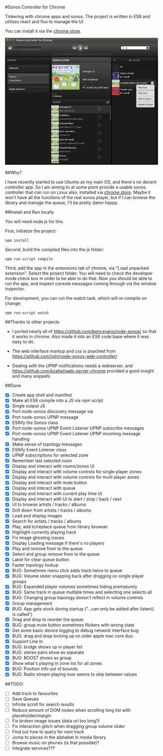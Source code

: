 #Sonos Controller for Chrome

Tinkering with chrome apps and sonos.
The project is written in ES6 and utilizes react and flux to manage the UI

You can install it via the [chrome store](https://chrome.google.com/webstore/detail/sonos-controller-for-chro/cojfokmeikpnickdpoopoockilamcmoc).

![](screenshots/screenshot_1.png?raw=true)

##Why?

I have recently started to use Ubuntu as my main OS, and there's no decent controller app.
So I am aiming to at some point provide a usable sonos controller that can run on Linux also, installed via [chrome store](https://chrome.google.com/webstore/detail/sonos-controller-for-chro/cojfokmeikpnickdpoopoockilamcmoc).
Maybe it won't have all the functions of the real sonos player, but if I can browse the library and manage the queue, I'll be pretty damn happy.

##Install and Run locally

You will need node.js for this.

First, initialize the project:

	npm install

Second, build the compiled files into the js folder:

	npm run-script compile

Third, add the app in the extensions tab of chrome, via "Load unpacked extension". Select the project folder.
You will need to check the developer mode check box in order to be able to do that.
Now you should be able to run the app, and inspect console messages coming through via the window inspector.

For development, you can run the watch task, which will re-compile on change:

	npm run-script watch

##Thanks to other projects

- I ported nearly all of https://github.com/bencevans/node-sonos/ so that it works in chrome.
  Also made it into an ES6 code base where it was easy to do.

- The web interface markup and css is poached from https://github.com/jishi/node-sonos-web-controller/

- Dealing with the UPNP notifications needs a webserver, and https://github.com/kzahel/web-server-chrome provided a good insight and many snippets

##Done

- [x] Create app shell and manifest
- [x] Make all ES6 compile into a JS via npm script
- [x] Single output JS
- [x] Port node-sonos discovery message via
- [x] Port node-sonos UPNP message
- [x] ES6ify the Sonos class
- [x] Port node-sonos UPNP Event Listener UPNP subscribe messages
- [x] Port node-sonos UPNP Event Listener UPNP incoming message handling
- [x] Make sense of topology messages
- [x] ES6ify Event Listener class
- [x] UPNP subscriptions for selected zone
- [x] Remember last selected room
- [x] Display and interact with rooms/zones UI
- [x] Display and interact with volume controls for single player zones
- [x] Display and interact with volume controls for multi player zones
- [x] Display and interact with mute button
- [x] Display and interact with queue
- [x] Display and interact with current play time UI
- [x] Display and interact with UI to start / stop / back / next
- [x] UI to browse artists / tracks / albums
- [x] Drill down from artists / tracks / albums
- [x] Load and display images
- [x] Search for artists / tracks / albums
- [x] Play, add to/replace queue from library browser
- [x] Highlight currently playing track
- [x] Fix image ghosting issues
- [x] Display Loading message if there's no players
- [x] Play and remove from to the queue
- [x] Select and group remove from to the queue
- [x] Label for clear queue button
- [x] Faster topology lookup
- [x] BUG: Sometimes menu click adds track twice to queue
- [x] BUG: Volume slider snapping back after dragging on single player groups
- [x] BUG: Expanded player volumes sometimes hiding prematurely
- [x] BUG: Same track in queue multiple times and selecting one selects all
- [x] BUG: Changing group topology doesn't reflect in volume controls
- [x] Group management
- [x] BUG: App gets stuck during startup ("...can only be added after listen() is called")
- [x] Drag and drop to reorder the queue
- [x] BUG: group mute button sometimes flickers with wrong state
- [x] Get some basic device logging to debug network interface bug
- [x] BUG: drag and drop locking up on older apple mac core duo
- [x] Support Line In
- [x] BUG: bridge shows up in player list
- [x] BUG: stereo pairs show as separate
- [x] BUG: BOOST shows as group
- [x] Show what's playing in zone list for all zones
- [x] BUG: Position info out of bounds
- [x] BUG: Radio stream playing now seems to skip between values

##TODO:
- [ ] Add track to favourites
- [ ] Save Queues
- [ ] Infinite scroll for search results
- [ ] Reduce amount of DOM nodes when scrolling long list with placeholder/margin
- [ ] Fix broken image issues (data url too long?)
- [ ] Fix interaction glitch when dragging group volume slider
- [ ] Find out how to query for next track
- [ ] Jump to places in the alphabet in media library
- [ ] Browse music on phones (is that possible)?
- [ ] Integrate services???
